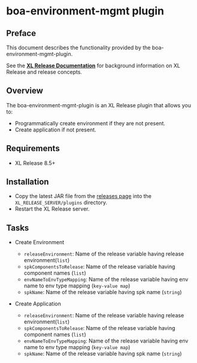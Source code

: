 # boa-environment-mgmt plugin


## Preface

This document describes the functionality provided by the boa-environment-mgmt-plugin.

See the **[XL Release Documentation](https://docs.xebialabs.com/xl-release/index.html)** for background information on XL Release and release concepts.


## Overview

The boa-environment-mgmt-plugin is an XL Release plugin that allows you to:

  * Programmatically create environment if they are not present.
  * Create application if not present. 


## Requirements

* XL Release 8.5+

## Installation

* Copy the latest JAR file from the [releases page](https://github.com/xebialabs-external/boa-environment-mgmt-plugin/releases) into the `XL_RELEASE_SERVER/plugins` directory.
* Restart the XL Release server.

## Tasks ##
+ Create Environment
  * `releaseEnvironment`: Name of the release variable having release environment(`list`) 
  * `spkComponentsToRelease`: Name of the release variable having component names (`list`)
  * `envNameToEnvTypeMapping`: Name of the release variable having env name to env type mapping (`key-value map`)
  * `spkName`: Name of the release variable having spk name (`string`)

+ Create Application
  * `releaseEnvironment`: Name of the release variable having release environment(`list`) 
  * `spkComponentsToRelease`: Name of the release variable having component names (`list`)
  * `envNameToEnvTypeMapping`: Name of the release variable having env name to env type mapping (`key-value map`)
  * `spkName`: Name of the release variable having spk name (`string`)


